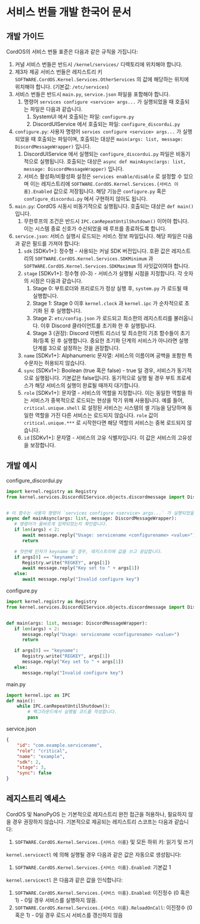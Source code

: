 # 서비스 번들 개발 한국어 문서

## 개발 가이드
CordOS의 서비스 번들 표준은 다음과 같은 규칙을 가집니다:

1. 커널 서비스 번들은 반드시 `/kernel/services/` 디렉토리에 위치해야 합니다.
2. 제3자 제공 서비스 번들은 레지스트리 키 `SOFTWARE.CordOS.Kernel.Services.OtherServices` 의 값에 해당하는 위치에 위치해야 합니다. (기본값: `/etc/services`)
3. 서비스 번들은 반드시 `main.py`, `service.json` 파일을 포함해야 합니다.
   1. 명령어 `services configure <service> args...` 가 실행되었을 때 호출되는 파일은 다음과 같습니다.
      1. SystemUI 에서 호출되는 파일: `configure.py`
      2. DiscordUIService 에서 호출되는 파일: `configure_discordui.py`
4. `configure.py`: 사용자 명령어 `servies configure <service> args...` 가 실행되었을 때 호출되는 파일이며, 호출되는 대상은 `main(args: list, message: DiscordMessageWrapper)` 입니다.
   1. DiscordUIService 에서 실행되는 `configure_discordui.py` 파일은 비동기적으로 실행됩니다. 호출되는 대상은 `async def mainAsync(args: list, message: DiscordMessageWrapper)` 입니다.
   2. 서비스 활성화/비활성화 설정은 `services enable/disable` 로 설정할 수 있으며 이는 레지스트리에 `SOFTWARE.CordOS.Kernel.Services.{서비스 이름}.Enabled` 값으로 저장됩니다. 해당 기능은 `configure.py` 혹은 `configure_discordui.py` 에서 구현하지 않아도 됩니다.
5. `main.py`: CordOS 시동시 비동기적으로 실행됩니다. 호출되는 대상은 `def main()` 입니다.
   1. 무한루프의 조건은 반드시 `IPC.canRepeatUntilShutdown()` 이어야 합니다. 이는 시스템 종료 신호가 수신되었을 때 루프를 종료하도록 합니다.
6. `service.json`: 서비스 실행시 로드되는 서비스 정보 파일입니다. 해당 파일은 다음과 같은 필드를 가져야 합니다:
   1. `sdk` [SDKv1+]: 정수형 - 사용되는 커널 SDK 버전입니다. 호환 값은 레지스트리의 `SOFTWARE.CordOS.Kernel.Services.SDKMinimum` 과 `SOFTWARE.CordOS.Kernel.Services.SDKMaximum` 의 사잇값이여야 합니다.
   2. `stage` [SDKv1+]: 정수형 (0-3) - 서비스가 실행될 시점을 지정합니다. 각 숫자의 시점은 다음과 같습니다.
      1. Stage 0: 부트로더와 프리로드가 정상 실행 후, `system.py` 가 로드될 때 실행합니다.
      2. Stage 1: Stage 0 이후 `kernel.clock` 과 `kernel.ipc` 가 순차적으로 초기화 된 후 실행합니다.
      3. Stage 2: `etc/config.json` 가 로드되고 최소한의 레지스트리를 불러옵니다. 이후 Discord 클라이언트를 초기화 한 후 실행됩니다.
      4. Stage 3 (권장): Discord 이벤트 리스너 및 최소한의 기초 함수들이 초기화/등록 된 후 실행합니다. 중요한 초기화 단계의 서비스가 아니라면 실행 단계를 3으로 설정하는 것을 권장합니다.
   3. `name` [SDKv1+]: Alphanumeric 문자열: 서비스의 이름이며 공백을 포함한 특수문자는 허용되지 않습니다.
   4. `sync` [SDKv1+]: Boolean (true 혹은 false) - true 일 경우, 서비스가 동기적으로 실행됩니다. 기본값은 false입니다. 동기적으로 실행 될 경우 부트 프로세스가 해당 서비스의 실행이 완료될 때까지 대기합니다.
   5. `role` [SDKv1+]: 문자열 - 서비스의 역할을 지정합니다. 이는 동일한 역할을 하는 서비스가 중복적으로 로드되는 현상을 막기 위해 사용됩니다. 예를 들어, `critical.unique.shell` 로 설정된 서비스는 시스템의 셸 기능을 담당하며 동일한 역할을 가진 다른 서비스는 로드되지 않습니다. `role` 값이 `critical.unique.***` 로 시작한다면 해당 역할의 서비스는 중복 로드되지 않습니다.
   6. `id` [SDKv1+]: 문자열 - 서비스의 고유 식별자입니다. 이 값은 서비스의 고유성을 보장합니다.

## 개발 예시
configure_discordui.py

```python
import kernel.registry as Registry
from kernel.services.DiscordUIService.objects.discordmessage import DiscordMessageWrapper


# 이 함수는 사용자 명령어 `services configure <service> args...` 가 실행되었을 때 호출됩니다.
async def mainAsync(args: list, message: DiscordMessageWrapper):
   # 명령어가 올바르게 입력되었는지 확인합니다.
   if len(args) < 2:
      await message.reply("Usage: servicename <configurename> <value>")
      return

   # 첫번째 인자가 keyname 일 경우, 레지스트리에 값을 쓰고 응답합니다.
   if args[0] == "keyname":
      Registry.write("REGKEY", args[1])
      await message.reply("Key set to " + args[1])
   else:
      await message.reply("Invalid configure key")
```

configure.py

```python
import kernel.registry as Registry
from kernel.services.DiscordUIService.objects.discordmessage import DiscordMessageWrapper


def main(args: list, message: DiscordMessageWrapper):
   if len(args) < 2:
      message.reply("Usage: servicename <configurename> <value>")
      return

   if args[0] == "keyname":
      Registry.write("REGKEY", args[1])
      message.reply("Key set to " + args[1])
   else:
      message.reply("Invalid configure key")
```

main.py
```python
import kernel.ipc as IPC
def main():
    while IPC.canRepeatUntilShutdown():
        # 백그라운드에서 실행될 코드를 작성합니다.
        pass
```

service.json
```json
{
    "id": "com.example.servicename",
    "role": "critical",
    "name": "example",
    "sdk": 2,
    "stage": 3,
    "sync": false
}
```


## 레지스트리 엑세스

CordOS 및 NanoPyOS 는 기본적으로 레지스트리 완전 접근을 허용하나, 필요하지 않을 경우 권장하지 않습니다. 기본적으로 제공되는 레지스트리 스코프는 다음과 같습니다:

1. `SOFTWARE.CordOS.Kernel.Services.{서비스 이름}` 및 모든 하위 키: 읽기 및 쓰기

`kernel.servicectl` 에 의해 실행될 경우 다음과 같은 값은 자동으로 생성됩니다:

1. `SOFTWARE.CordOS.Kernel.Services.{서비스 이름}.Enabled`: 기본값 1

`kernel.servicectl` 은 다음과 같은 값을 인식합니다:

1. `SOFTWARE.CordOS.Kernel.Services.{서비스 이름}.Enabled`: 이진정수 (0 혹은 1) - 0일 경우 서비스를 실행하지 않음.
2. `SOFTWARE.CordOS.Kernel.Services.{서비스 이름}.ReloadOnCall`: 이진정수 (0 혹은 1) - 0일 경우 로드시 서비스를 갱신하지 않음


